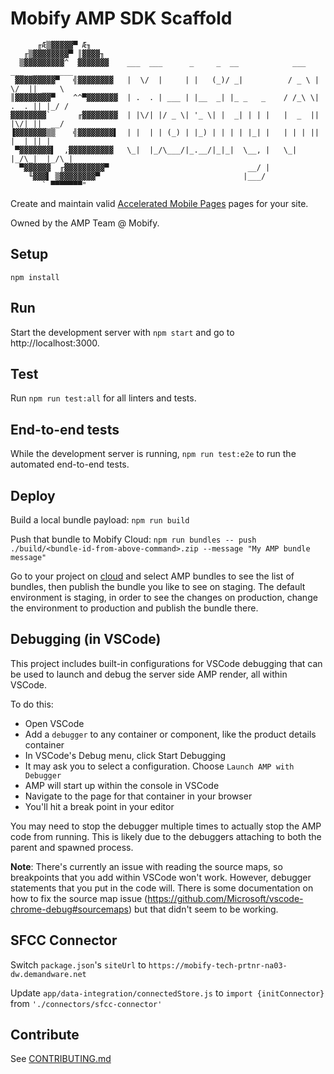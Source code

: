# Mobify AMP SDK Scaffold
```
      ╓Æ▒▓▓▓▓▓▀ Æ╖      
   ╓▒▓▓▓▓▓▓▓▓▀ ║▓▓▓▓╖   
  ▒▓▓▓▓▓▓▓▓▓^  ▓▓▓▓▓▓▓    ___  ___      _     _  __            ___  ___  _________
 ▓▓▓▓▓▓▓▓▓▀   ╣▓▓▓▓▓▓▓▓   |  \/  |     | |   (_)/ _|          / _ \ |  \/  || ___ \
║▓▓▓▓▓▓▓▓▀    ^^▀▓▓▓▓▓▓▓  | .  . | ___ | |__  _| |_ _   _    / /_\ \| .  . || |_/ /
▓▓▓▓▓▓▓▓`      ╓▓▓▓▓▓▓▓▓  | |\/| |/ _ \| '_ \| |  _| | | |   |  _  || |\/| ||  __/
▐▓▓▓▓▓▓▓▒▒    ╣▓▓▓▓▓▓▓▓▌  | |  | | (_) | |_) | | | | |_| |   | | | || |  | || |    
 ▀▓▓▓▓▓▓▓▌  ,▓▓▓▓▓▓▓▓▓▓   \_|  |_/\___/|_.__/|_|_|  \__, |   \_| |_/\_|  |_/\_|    
  ▀▓▓▓▓▓▓  ╓▓▓▓▓▓▓▓▓▓▀                               __/ |                         
    ╙▓▓▓▌ ▒▓▓▓▓▓▓▓▓▀                                |___/                          
       ` ▀▀▀▀▀▀▀"       
```

Create and maintain valid [Accelerated Mobile Pages](ampproject.org) pages for your site.

Owned by the AMP Team @ Mobify.


## Setup

`npm install`


## Run

Start the development server with `npm start` and go to http://localhost:3000.


## Test

Run `npm run test:all` for all linters and tests.


## End-to-end tests

While the development server is running, `npm run test:e2e` to run the automated end-to-end tests.


## Deploy

Build a local bundle payload: `npm run build`

Push that bundle to Mobify Cloud: `npm run bundles -- push ./build/<bundle-id-from-above-command>.zip --message "My AMP bundle message"`

Go to your project on [cloud](https://cloud.mobify.com/) and select AMP bundles to see the list of bundles, then publish the bundle you like to see on staging. The default environment is staging, in order to see the changes on production, change the environment to production and publish the bundle there.


## Debugging (in VSCode)

This project includes built-in configurations for VSCode debugging that can be used to launch and debug the server side AMP render, all within VSCode.

To do this:

* Open VSCode
* Add a `debugger` to any container or component, like the product details container
* In VSCode's Debug menu, click Start Debugging
* It may ask you to select a configuration. Choose `Launch AMP with Debugger`
* AMP will start up within the console in VSCode
* Navigate to the page for that container in your browser
* You'll hit a break point in your editor

You may need to stop the debugger multiple times to actually stop the AMP code from running. This is likely due to the debuggers attaching to both the parent and spawned process.

**Note**: There's currently an issue with reading the source maps, so breakpoints that you add within VSCode won't work. However, debugger statements that you put in the code will. There is some documentation on how to fix the source map issue (https://github.com/Microsoft/vscode-chrome-debug#sourcemaps) but that didn't seem to be working.


## SFCC Connector

Switch `package.json`'s `siteUrl` to `https://mobify-tech-prtnr-na03-dw.demandware.net`

Update `app/data-integration/connectedStore.js` to `import {initConnector}` from `'./connectors/sfcc-connector'`

## Contribute

See [CONTRIBUTING.md](CONTRIBUTING.md)
